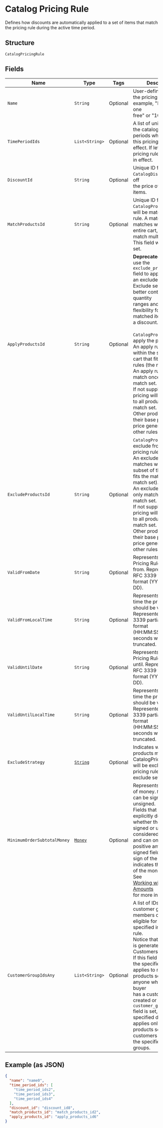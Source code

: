 
# Catalog Pricing Rule

Defines how discounts are automatically applied to a set of items that match the pricing rule
during the active time period.

## Structure

`CatalogPricingRule`

## Fields

| Name | Type | Tags | Description | Getter |
|  --- | --- | --- | --- | --- |
| `Name` | `String` | Optional | User-defined name for the pricing rule. For example, "Buy one get one<br>free" or "10% off". | String getName() |
| `TimePeriodIds` | `List<String>` | Optional | A list of unique IDs for the catalog time periods when<br>this pricing rule is in effect. If left unset, the pricing rule is always<br>in effect. | List<String> getTimePeriodIds() |
| `DiscountId` | `String` | Optional | Unique ID for the `CatalogDiscount` to take off<br>the price of all matched items. | String getDiscountId() |
| `MatchProductsId` | `String` | Optional | Unique ID for the `CatalogProductSet` that will be matched by this rule. A match rule<br>matches within the entire cart, and can match multiple times. This field will always be set. | String getMatchProductsId() |
| `ApplyProductsId` | `String` | Optional | __Deprecated__: Please use the `exclude_products_id` field to apply<br>an exclude set instead. Exclude sets allow better control over quantity<br>ranges and offer more flexibility for which matched items receive a discount.<br><br>`CatalogProductSet` to apply the pricing to.<br>An apply rule matches within the subset of the cart that fits the match rules (the match set).<br>An apply rule can only match once in the match set.<br>If not supplied, the pricing will be applied to all products in the match set.<br>Other products retain their base price, or a price generated by other rules. | String getApplyProductsId() |
| `ExcludeProductsId` | `String` | Optional | `CatalogProductSet` to exclude from the pricing rule.<br>An exclude rule matches within the subset of the cart that fits the match rules (the match set).<br>An exclude rule can only match once in the match set.<br>If not supplied, the pricing will be applied to all products in the match set.<br>Other products retain their base price, or a price generated by other rules. | String getExcludeProductsId() |
| `ValidFromDate` | `String` | Optional | Represents the date the Pricing Rule is valid from. Represented in RFC 3339 full-date format (YYYY-MM-DD). | String getValidFromDate() |
| `ValidFromLocalTime` | `String` | Optional | Represents the local time the pricing rule should be valid from. Represented in RFC 3339 partial-time format<br>(HH:MM:SS). Partial seconds will be truncated. | String getValidFromLocalTime() |
| `ValidUntilDate` | `String` | Optional | Represents the date the Pricing Rule is valid until. Represented in RFC 3339 full-date format (YYYY-MM-DD). | String getValidUntilDate() |
| `ValidUntilLocalTime` | `String` | Optional | Represents the local time the pricing rule should be valid until. Represented in RFC 3339 partial-time format<br>(HH:MM:SS). Partial seconds will be truncated. | String getValidUntilLocalTime() |
| `ExcludeStrategy` | [`String`](../../doc/models/exclude-strategy.md) | Optional | Indicates which products matched by a CatalogPricingRule<br>will be excluded if the pricing rule uses an exclude set. | String getExcludeStrategy() |
| `MinimumOrderSubtotalMoney` | [`Money`](../../doc/models/money.md) | Optional | Represents an amount of money. `Money` fields can be signed or unsigned.<br>Fields that do not explicitly define whether they are signed or unsigned are<br>considered unsigned and can only hold positive amounts. For signed fields, the<br>sign of the value indicates the purpose of the money transfer. See<br>[Working with Monetary Amounts](../../https://developer.squareup.com/docs/build-basics/working-with-monetary-amounts)<br>for more information. | Money getMinimumOrderSubtotalMoney() |
| `CustomerGroupIdsAny` | `List<String>` | Optional | A list of IDs of customer groups, the members of which are eligible for discounts specified in this pricing rule.<br>Notice that a group ID is generated by the Customers API.<br>If this field is not set, the specified discount applies to matched products sold to anyone whether the buyer<br>has a customer profile created or not. If this `customer_group_ids_any` field is set, the specified discount<br>applies only to matched products sold to customers belonging to the specified customer groups. | List<String> getCustomerGroupIdsAny() |

## Example (as JSON)

```json
{
  "name": "name0",
  "time_period_ids": [
    "time_period_ids2",
    "time_period_ids3",
    "time_period_ids4"
  ],
  "discount_id": "discount_id8",
  "match_products_id": "match_products_id2",
  "apply_products_id": "apply_products_id6"
}
```

